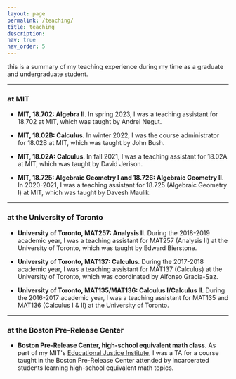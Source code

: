```yaml
---
layout: page
permalink: /teaching/
title: teaching
description: 
nav: true
nav_order: 5
---
```


this is a summary of my teaching experience during my time as a graduate and undergraduate student.

---

### at MIT

- **MIT, 18.702: Algebra II**.
In spring 2023, I was a teaching assistant for 18.702 at MIT, which was taught by Andrei Negut.

- **MIT, 18.02B: Calculus**.
In winter 2022, I was the course administrator for 18.02B at MIT, which was taught by John Bush.

- **MIT, 18.02A: Calculus**.
In fall 2021, I was a teaching assistant for 18.02A at MIT, which was taught by David Jerison.

- **MIT, 18.725: Algebraic Geometry I and 18.726: Algebraic Geometry II**.
In 2020-2021, I was a teaching assistant for 18.725 (Algebraic Geometry I) at MIT, which was taught by Davesh Maulik.

---

### at the University of Toronto
- **University of Toronto, MAT257: Analysis II**.
During the 2018-2019 academic year, I was a teaching assistant for MAT257 (Analysis II) at the University of Toronto, which was taught by Edward Bierstone.

- **University of Toronto, MAT137: Calculus**.
During the 2017-2018 academic year, I was a teaching assistant for MAT137 (Calculus) at the University of Toronto, which was coordinated by Alfonso Gracia-Saz.

- **University of Toronto, MAT135/MAT136: Calculus I/Calculus II**.
During the 2016-2017 academic year, I was a teaching assistant for MAT135 and MAT136 (Calculus I & II) at the University of Toronto.

---

### at the Boston Pre-Release Center
- **Boston Pre-Release Center, high-school equivalent math class**.
As part of my MIT's <a href="https://www.teji.mit.edu/">Educational Justice Institute</a>, I was a TA for a course taught in the Boston Pre-Release Center attended by incarcerated students learning high-school equivalent math topics.